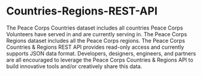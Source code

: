 Countries-Regions-REST-API
==========================

The Peace Corps Countries dataset includes all countries Peace Corps Volunteers have served in and are currently serving in. The Peace Corps Regions dataset includes all the Peace Corps regions. The Peace Corps Countries &amp; Regions REST API provides read-only access and currently supports JSON data format. Developers, designers, engineers, and partners are all encouraged to leverage the Peace Corps Countries &amp; Regions API to build innovative tools and/or creatively share this data.

